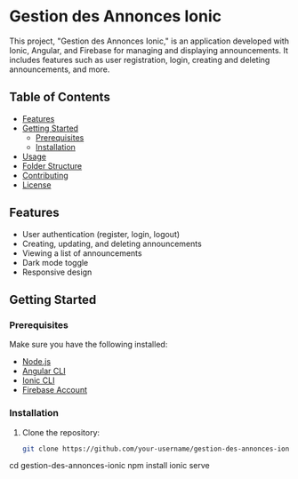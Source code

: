 # Gestion des Annonces Ionic

This project, "Gestion des Annonces Ionic," is an application developed with Ionic, Angular, and Firebase for managing and displaying announcements. It includes features such as user registration, login, creating and deleting announcements, and more.

## Table of Contents

- [Features](#features)
- [Getting Started](#getting-started)
  - [Prerequisites](#prerequisites)
  - [Installation](#installation)
- [Usage](#usage)
- [Folder Structure](#folder-structure)
- [Contributing](#contributing)
- [License](#license)

## Features

- User authentication (register, login, logout)
- Creating, updating, and deleting announcements
- Viewing a list of announcements
- Dark mode toggle
- Responsive design

## Getting Started

### Prerequisites

Make sure you have the following installed:

- [Node.js](https://nodejs.org/)
- [Angular CLI](https://cli.angular.io/)
- [Ionic CLI](https://ionicframework.com/docs/intro/cli)
- [Firebase Account](https://firebase.google.com/)

### Installation

1. Clone the repository:

   ```bash
   git clone https://github.com/your-username/gestion-des-annonces-ionic.git

cd gestion-des-annonces-ionic
npm install
ionic serve
